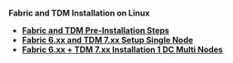 <strong>Fabric and TDM Installation on Linux<strong>

<ul>      
<li><a href="/articles/98_maintenance_and_operational/Installations/Linux/01_Fabric_6.xx_Installation_intro.md">Fabric and TDM Pre-Installation Steps</a></li>
<li><a href="/articles/98_maintenance_and_operational/Installations/Linux/02_Fabric_6.xx_Setup_Single_node.md">Fabric 6.xx and TDM 7.xx Setup Single Node</a></li>
<li><a href="/articles/98_maintenance_and_operational/Installations/Linux/03_Fabric_6.xx_Setup_Single_DC_multi_nodes.md">Fabric 6.xx + TDM 7.xx Installation 1 DC Multi Nodes</a></li>

</ul>
